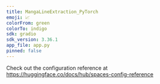 ```yaml
---
title: MangaLineExtraction_PyTorch
emoji: 📈
colorFrom: green
colorTo: indigo
sdk: gradio
sdk_version: 3.36.1
app_file: app.py
pinned: false
---
```


Check out the configuration reference at https://huggingface.co/docs/hub/spaces-config-reference
